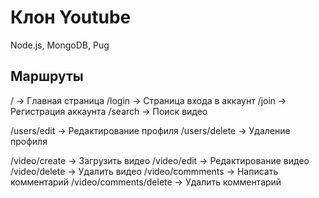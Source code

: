 # Клон Youtube

Node.js, MongoDB, Pug

## Маршруты

/ -> Главная страница
/login -> Страница входа в аккаунт
/join -> Регистрация аккаунта
/search -> Поиск видео

/users/edit -> Редактирование профиля
/users/delete -> Удаление профиля

/video/create -> Загрузить видео
/video/edit -> Редактирование видео
/video/delete -> Удалить видео
/video/commments -> Написать комментарий
/video/comments/delete -> Удалить комментарий
